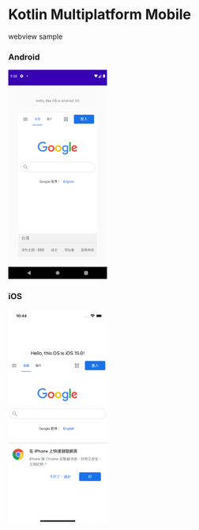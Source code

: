 # Kotlin Multiplatform Mobile
webview sample

### Android
<img src="screenShot/sample_Android.png" width="200"/>

### iOS
<img src="screenShot/sample_iOS.png" width="200"/>
